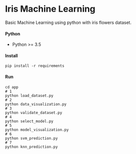 # Iris Machine Learning
Basic Machine Learning using python with iris flowers dataset.

#### Python
* Python >= 3.5

#### Install
``` 
pip install -r requirements
```

#### Run

```
cd app
# 1
python load_dataset.py
# 2
python data_visualization.py
# 3
python validate_dataset.py
# 4
python select_model.py
# 5
python model_visualization.py
# 6
python svm_prediction.py
# 7 
python knn_prediction.py
```